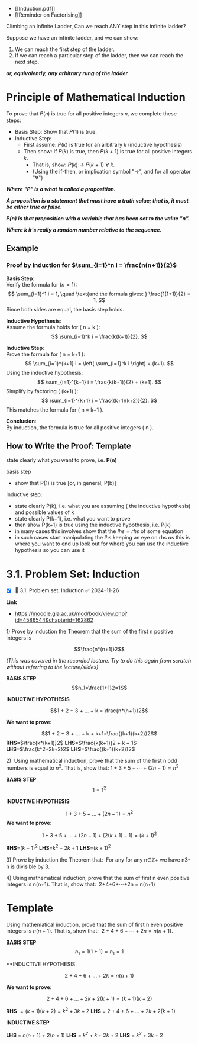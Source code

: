 - [[Induction.pdf]]
- [[Reminder on Factorising]]

Climbing an Infinite Ladder, Can we reach ANY step in this infinite ladder?

Suppose we have an infinite ladder, and we can show: 
1. We can reach the first step of the ladder.
2. If we can reach a particular step of the ladder, then we can reach the next step.

***or, equivalently, any arbitrary rung of the ladder***

# Principle of Mathematical Induction

To prove that 𝑃(𝑛) is true for all positive integers 𝑛, we complete these steps: 
- Basis Step: Show that 𝑃(1) is true. 
- Inductive Step:
	- First assume: 𝑃(𝑘) is true for an arbitrary 𝑘 (inductive hypothesis) 
	- Then show: If 𝑃(𝑘) is true, then 𝑃(𝑘 + 1) is true for all positive integers 𝑘. 
		- That is, show: 𝑃(𝑘) → 𝑃(𝑘 + 1) ∀ 𝑘. 
		- (Using the if-then, or implication symbol "→", and for all operator "∀")

***Where "P" is a what is called a proposition.*** 

***A proposition is a statement that must have a truth value; that is, it must be either true or false.*** 

***P(n) is that proposition with a variable that has been set to the value "n".***

***Where k it's really a random number relative to the sequence.***

## Example

### Proof by Induction for $\sum_{i=1}^n I = \frac{n(n+1)}{2}$

**Basis Step**:  
Verify the formula for $(n = 1)$:  
$$
\sum_{i=1}^1 i = 1, \quad \text{and the formula gives: } \frac{1(1+1)}{2} = 1.
$$
Since both sides are equal, the basis step holds.

**Inductive Hypothesis**:  
Assume the formula holds for \( n = k \):  
$$
\sum_{i=1}^k i = \frac{k(k+1)}{2}.
$$

**Inductive Step**:  
Prove the formula for \( n = k+1 \):  
$$
\sum_{i=1}^{k+1} i = \left( \sum_{i=1}^k i \right) + (k+1).
$$
Using the inductive hypothesis:  
$$
\sum_{i=1}^{k+1} i = \frac{k(k+1)}{2} + (k+1).
$$ 
Simplify by factoring \( (k+1) \):  
$$
\sum_{i=1}^{k+1} i = \frac{(k+1)(k+2)}{2}.
$$
This matches the formula for \( n = k+1 \).

**Conclusion**:  
By induction, the formula is true for all positive integers \( n \).


## How to Write the Proof: Template
state clearly what you want to prove, i.e. **P(n)**

basis step
- show that P(1) is true [or, in general, P(b)]

Inductive step: 
- state clearly P(k), i.e. what you are assuming ( the inductive hypothesis) and possible values of k 
- state clearly P(k+1), i.e. what you want to prove
- then show P(k+1) is true using the inductive hypothesis, i.e. P(k) 
- in many cases this involves show that the $lhs = rhs$ of some equation 
- in such cases start manipulating the $lhs$ keeping an eye on rhs $as$ this is where you want to end up look out for where you can use the inductive hypothesis so you can use it

# 3.1. Problem Set: Induction
- [x] 🔽 3.1. Problem set: Induction ✅ 2024-11-26

**Link**
- <https://moodle.gla.ac.uk/mod/book/view.php?id=4586544&chapterid=162862>

1) Prove by induction the Theorem that the sum of the first n positive integers is 

$$\frac{n*(n+1)}2$$

*(This was covered in the recorded lecture. Try to do this again from scratch without referring to the lecture/slides)*

**BASIS STEP**
$$n_1=\frac{1+1}2=1$$

**INDUCTIVE HYPOTHESIS**

$$1 + 2 + 3 + … + k = \frac{n*(n+1)}2$$

**We want to prove:**

$$1 + 2 + 3 + … + k + k+1=\frac{(k+1)(k+2)}2$$
**RHS**=$\frac{k*(k+1)}2$
**LHS**=$\frac{k(k+1)}2 + k + 1$
**LHS**=$\frac{k^2+2k+2}2$
**LHS**=$\frac{(k+1)(k+2)}2$




2)  Using mathematical induction, prove that the sum of the first n odd numbers is equal to $n^2$. That is, show that: $1+3+5+⋯+(2n-1)=n^2$

**BASIS STEP**
$$1 = 1^2$$

**INDUCTIVE HYPOTHESIS**

$$1 + 3 + 5 + … + (2n-1) = n^2$$
**We want to prove:**

$$1 + 3 + 5 + … + (2n-1) + (2(k+1) - 1) = (k+1)^2$$

**RHS**=$(k+1)^2$
**LHS**=$k^2 + 2k + 1$
**LHS**=$(k+1)^2$

3) Prove by induction the Theorem that:  For any for any n∈ℤ+ we have n3-n is divisible by 3.  
  
4) Using mathematical induction, prove that the sum of first n even positive integers is n(n+1). That is, show that:  2+4+6+⋯+2n = n(n+1)
# Template
Using mathematical induction, prove that the sum of first n even positive integers is $n(n+1)$. That is, show that:  $2+4+6+⋯+2n = n(n+1)$.

**BASIS STEP**
$$n_{1}=1(1+1) = n_1=1$$

**INDUCTIVE HYPOTHESIS: 

$$2 + 4 + 6 + … + 2k = n(n+1)$$

**We want to prove:**

$$2 + 4 + 6 + … + 2k + 2(k+1)=(k+1)(k+2)$$

**RHS** $=(k+1)(k+2) = k^2+ 3k + 2$ 
**LHS** = $2 + 4 + 6 + … + 2k + 2(k+1)$

**INDUCTIVE STEP**

**LHS** = $n(n+1)+2(n+1)$
**LHS** = $k^2 + k + 2k + 2$
**LHS** = $k^2 + 3k + 2$

